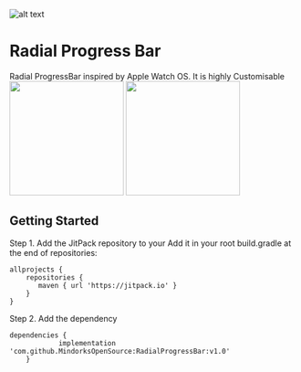![alt text](https://github.com/MindorksOpenSource/RadialProgressBar/blob/master/images/logo.png)

# Radial Progress Bar

Radial ProgressBar inspired  by Apple Watch OS. It is highly Customisable <br/>
<img  height="200" src="https://github.com/MindorksOpenSource/RadialProgressBar/blob/master/images/1.jpg"> <img  width="200" src="https://github.com/MindorksOpenSource/RadialProgressBar/blob/master/images/2.jpg">


## Getting Started

Step 1. Add the JitPack repository to your Add it in your root build.gradle at the end of repositories:


```
allprojects {
    repositories {
   	   maven { url 'https://jitpack.io' }
    }
}
```

Step 2. Add the dependency
```
dependencies {
	        implementation 'com.github.MindorksOpenSource:RadialProgressBar:v1.0'
	}
```



